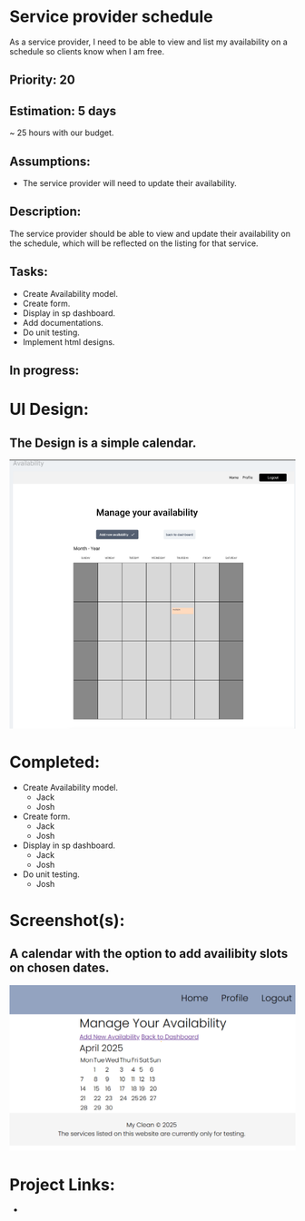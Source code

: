 # Service provider schedule
As a service provider, I need to be able to view and list my availability on a schedule so clients know when I am free.

## Priority: 20

## Estimation: 5 days
~ 25 hours with our budget.

## Assumptions:
- The service provider will need to update their availability.

## Description:
The service provider should be able to view and update their availability on the schedule, which will be reflected on the listing for that service.

## Tasks:
- Create Availability model.
- Create form.
- Display in sp dashboard.
- Add documentations.
- Do unit testing.
- Implement html designs.

## In progress:


# UI Design:
## The Design is a simple calendar.
![Wireframe - Availability calendar](../screenshots/iteration2_wireframe_availability.png)

# Completed:
- Create Availability model.
    - Jack
    - Josh
- Create form.
    - Jack
    - Josh
- Display in sp dashboard.
    - Jack
    - Josh
- Do unit testing.
    - Josh

# Screenshot(s):
## A calendar with the option to add availibity slots on chosen dates.
![Service provider availability schedule](../screenshots/iteration2_availability.png)
# Project Links:
- 
